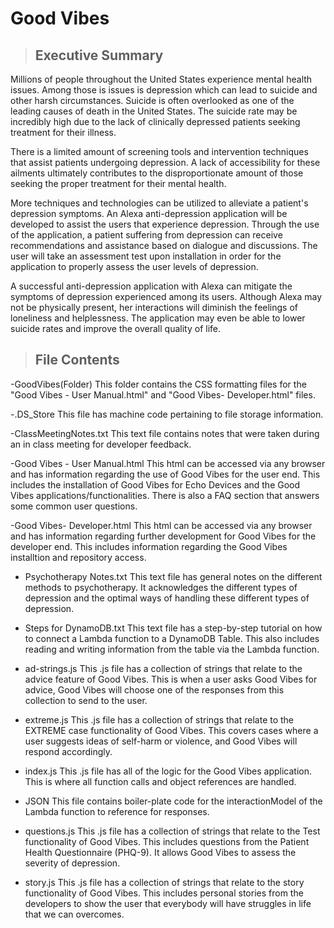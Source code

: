 # Good Vibes

>## Executive Summary

Millions of people throughout the United States experience mental health issues. Among those is issues is depression which can lead to 
suicide and other harsh circumstances. Suicide is often overlooked as one of the leading causes of death in the United States. The suicide
rate may be incredibly high due to the lack of clinically depressed patients seeking treatment for their illness. 

There is a limited amount of screening tools and intervention techniques that assist patients undergoing depression. A lack of
accessibility for these ailments ultimately contributes to the disproportionate amount of those seeking the proper treatment for their
mental health.

 More techniques and technologies can be utilized to alleviate a patient's depression symptoms. An Alexa anti-depression application will
 be developed to assist the users that experience depression. Through the use of the application, a patient suffering from depression can
 receive recommendations and assistance based on dialogue and discussions. The user will take an assessment test upon installation in
 order for the application to properly assess the user levels of depression. 

A successful anti-depression application with Alexa can mitigate the  symptoms of depression experienced among its users. Although Alexa
may not be physically present, her interactions will diminish the feelings of loneliness and helplessness. The application may even be
able to lower suicide rates and improve the overall quality of life.

>## File Contents
 -GoodVibes(Folder)
  This folder contains the CSS formatting files for the "Good Vibes - User Manual.html" and "Good Vibes- Developer.html" files.
 
 -.DS_Store
  This file has machine code pertaining to file storage information.
  
 -ClassMeetingNotes.txt
  This text file contains notes that were taken during an in class meeting for developer feedback.
  
 -Good Vibes - User Manual.html
  This html can be accessed via any browser and has information regarding the use of Good Vibes for the user end.
  This includes the installation of Good Vibes for Echo Devices and the Good Vibes applications/functionalities.
  There is also a FAQ section that answers some common user questions.
  
 -Good Vibes- Developer.html
  This html can be accessed via any browser and has information regarding further development for Good Vibes for the
  developer end. This includes information regarding the Good Vibes installtion and repository access.
  
 - Psychotherapy Notes.txt
  This text file has general notes on the different methods to psychotherapy. It acknowledges the different types of 
  depression and the optimal ways of handling these different types of depression.
  
 - Steps for DynamoDB.txt
  This text file has a step-by-step tutorial on how to connect a Lambda function to a DynamoDB Table. This also includes
  reading and writing information from the table via the Lambda function.
  
 - ad-strings.js
  This .js file has a collection of strings that relate to the advice feature of Good Vibes. This is when a user asks
  Good Vibes for advice, Good Vibes will choose one of the responses from this collection to send to the user.
  
 - extreme.js
  This .js file has a collection of strings that relate to the EXTREME case functionality of Good Vibes. This covers cases
  where a user suggests ideas of self-harm or violence, and Good Vibes will respond accordingly.
  
 - index.js
  This .js file has all of the logic for the Good Vibes application. This is where all function calls and object 
  references are handled.
  
 - JSON
  This file contains boiler-plate code for the interactionModel of the Lambda function to reference for responses.
  
 - questions.js
  This .js file has a collection of strings that relate to the Test functionality of Good Vibes. This includes questions
  from the Patient Health Questionnaire (PHQ-9). It allows Good Vibes to assess the severity of depression.
  
 - story.js
  This .js file has a collection of strings that relate to the story functionality of Good Vibes. This includes
  personal stories from the developers to show the user that everybody will have struggles in life that we can overcomes.
  
